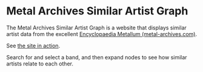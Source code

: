 Metal Archives Similar Artist Graph
===================================
The Metal Archives Similar Artist Graph is a website that displays similar artist data from the excellent [Encyclopaedia Metallum (metal-archives.com)](http://www.metal-archives.com).

See [the site in action](http://clubweb.interbaun.com/~andrebelzile/metal-archives-similar-artist-graph/index.html).

Search for and select a band, and then expand nodes to see how similar artists relate to each other.
